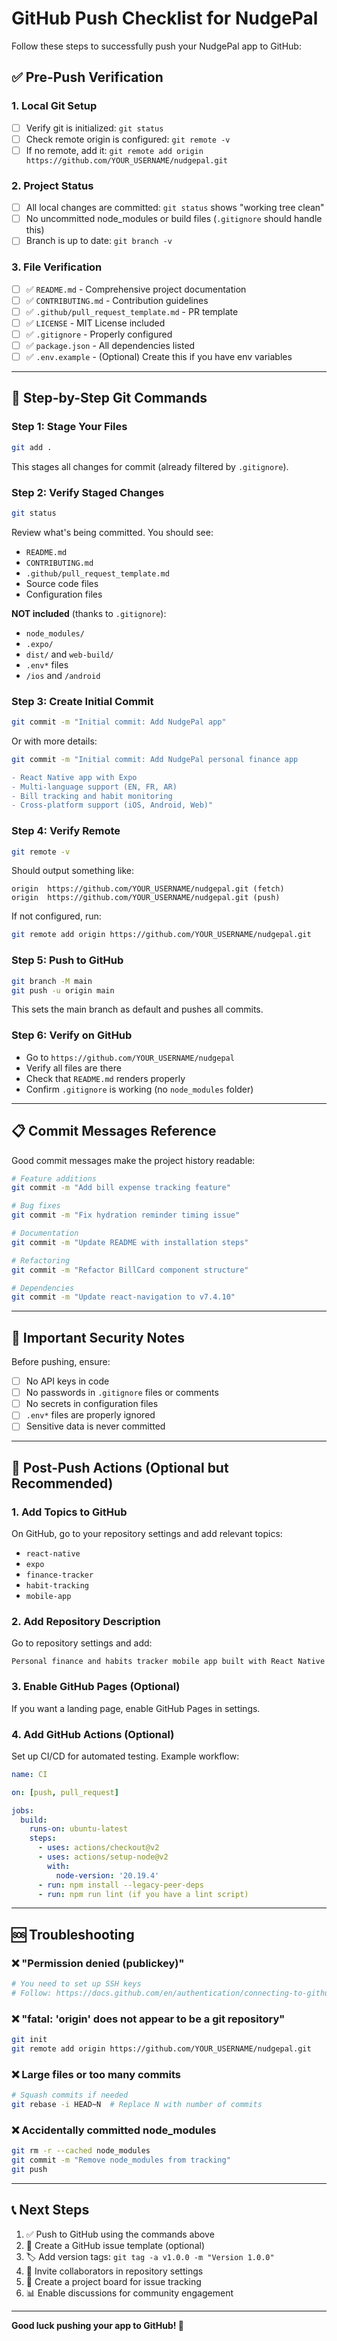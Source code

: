 # GitHub Push Checklist for NudgePal

Follow these steps to successfully push your NudgePal app to GitHub:

## ✅ Pre-Push Verification

### 1. **Local Git Setup**
- [ ] Verify git is initialized: `git status`
- [ ] Check remote origin is configured: `git remote -v`
- [ ] If no remote, add it: `git remote add origin https://github.com/YOUR_USERNAME/nudgepal.git`

### 2. **Project Status**
- [ ] All local changes are committed: `git status` shows "working tree clean"
- [ ] No uncommitted node_modules or build files (`.gitignore` should handle this)
- [ ] Branch is up to date: `git branch -v`

### 3. **File Verification**
- [ ] ✅ `README.md` - Comprehensive project documentation
- [ ] ✅ `CONTRIBUTING.md` - Contribution guidelines
- [ ] ✅ `.github/pull_request_template.md` - PR template
- [ ] ✅ `LICENSE` - MIT License included
- [ ] ✅ `.gitignore` - Properly configured
- [ ] ✅ `package.json` - All dependencies listed
- [ ] ✅ `.env.example` - (Optional) Create this if you have env variables

---

## 🚀 Step-by-Step Git Commands

### Step 1: Stage Your Files
```bash
git add .
```
This stages all changes for commit (already filtered by `.gitignore`).

### Step 2: Verify Staged Changes
```bash
git status
```
Review what's being committed. You should see:
- `README.md`
- `CONTRIBUTING.md`
- `.github/pull_request_template.md`
- Source code files
- Configuration files

**NOT included** (thanks to `.gitignore`):
- `node_modules/`
- `.expo/`
- `dist/` and `web-build/`
- `.env*` files
- `/ios` and `/android`

### Step 3: Create Initial Commit
```bash
git commit -m "Initial commit: Add NudgePal app"
```

Or with more details:
```bash
git commit -m "Initial commit: Add NudgePal personal finance app

- React Native app with Expo
- Multi-language support (EN, FR, AR)
- Bill tracking and habit monitoring
- Cross-platform support (iOS, Android, Web)"
```

### Step 4: Verify Remote
```bash
git remote -v
```
Should output something like:
```
origin  https://github.com/YOUR_USERNAME/nudgepal.git (fetch)
origin  https://github.com/YOUR_USERNAME/nudgepal.git (push)
```

If not configured, run:
```bash
git remote add origin https://github.com/YOUR_USERNAME/nudgepal.git
```

### Step 5: Push to GitHub
```bash
git branch -M main
git push -u origin main
```

This sets the main branch as default and pushes all commits.

### Step 6: Verify on GitHub
- Go to `https://github.com/YOUR_USERNAME/nudgepal`
- Verify all files are there
- Check that `README.md` renders properly
- Confirm `.gitignore` is working (no `node_modules` folder)

---

## 📋 Commit Messages Reference

Good commit messages make the project history readable:

```bash
# Feature additions
git commit -m "Add bill expense tracking feature"

# Bug fixes
git commit -m "Fix hydration reminder timing issue"

# Documentation
git commit -m "Update README with installation steps"

# Refactoring
git commit -m "Refactor BillCard component structure"

# Dependencies
git commit -m "Update react-navigation to v7.4.10"
```

---

## 🔐 Important Security Notes

Before pushing, ensure:
- [ ] No API keys in code
- [ ] No passwords in `.gitignore` files or comments
- [ ] No secrets in configuration files
- [ ] `.env*` files are properly ignored
- [ ] Sensitive data is never committed

---

## 🎯 Post-Push Actions (Optional but Recommended)

### 1. **Add Topics to GitHub**
On GitHub, go to your repository settings and add relevant topics:
- `react-native`
- `expo`
- `finance-tracker`
- `habit-tracking`
- `mobile-app`

### 2. **Add Repository Description**
Go to repository settings and add:
```
Personal finance and habits tracker mobile app built with React Native
```

### 3. **Enable GitHub Pages** (Optional)
If you want a landing page, enable GitHub Pages in settings.

### 4. **Add GitHub Actions** (Optional)
Set up CI/CD for automated testing. Example workflow:

```yaml
name: CI

on: [push, pull_request]

jobs:
  build:
    runs-on: ubuntu-latest
    steps:
      - uses: actions/checkout@v2
      - uses: actions/setup-node@v2
        with:
          node-version: '20.19.4'
      - run: npm install --legacy-peer-deps
      - run: npm run lint (if you have a lint script)
```

---

## 🆘 Troubleshooting

### ❌ "Permission denied (publickey)"
```bash
# You need to set up SSH keys
# Follow: https://docs.github.com/en/authentication/connecting-to-github-with-ssh
```

### ❌ "fatal: 'origin' does not appear to be a git repository"
```bash
git init
git remote add origin https://github.com/YOUR_USERNAME/nudgepal.git
```

### ❌ Large files or too many commits
```bash
# Squash commits if needed
git rebase -i HEAD~N  # Replace N with number of commits
```

### ❌ Accidentally committed node_modules
```bash
git rm -r --cached node_modules
git commit -m "Remove node_modules from tracking"
git push
```

---

## 📞 Next Steps

1. ✅ Push to GitHub using the commands above
2. 📝 Create a GitHub issue template (optional)
3. 🏷️ Add version tags: `git tag -a v1.0.0 -m "Version 1.0.0"`
4. 👥 Invite collaborators in repository settings
5. 🎯 Create a project board for issue tracking
6. 📊 Enable discussions for community engagement

---

**Good luck pushing your app to GitHub! 🚀**
